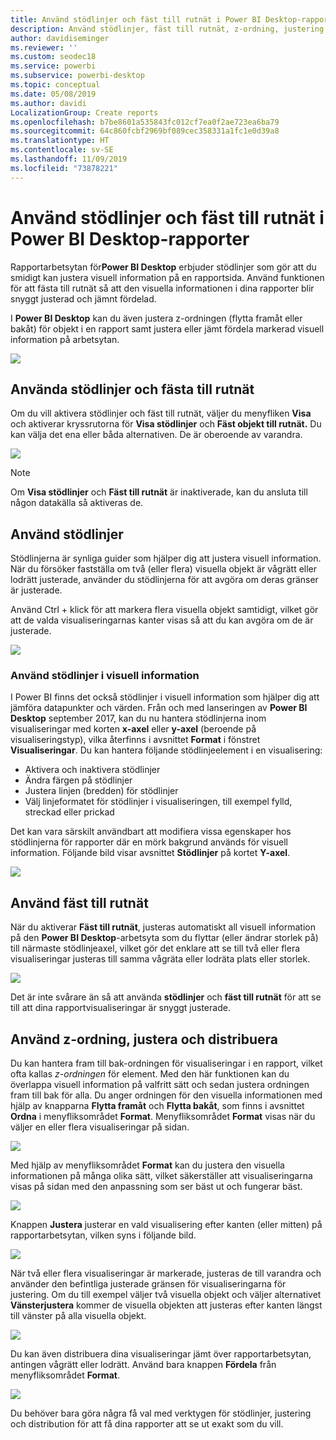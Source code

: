 ```yaml
---
title: Använd stödlinjer och fäst till rutnät i Power BI Desktop-rapporter
description: Använd stödlinjer, fäst till rutnät, z-ordning, justering och distribution i Power BI Desktop-rapporter
author: davidiseminger
ms.reviewer: ''
ms.custom: seodec18
ms.service: powerbi
ms.subservice: powerbi-desktop
ms.topic: conceptual
ms.date: 05/08/2019
ms.author: davidi
LocalizationGroup: Create reports
ms.openlocfilehash: b7be8601a535843fc012cf7ea0f2ae723ea6ba79
ms.sourcegitcommit: 64c860fcbf2969bf089cec358331a1fc1e0d39a8
ms.translationtype: HT
ms.contentlocale: sv-SE
ms.lasthandoff: 11/09/2019
ms.locfileid: "73878221"
---
```

# <a name="use-gridlines-and-snap-to-grid-in-power-bi-desktop-reports"></a>Använd stödlinjer och fäst till rutnät i Power BI Desktop-rapporter
Rapportarbetsytan för**Power BI Desktop** erbjuder stödlinjer som gör att du smidigt kan justera visuell information på en rapportsida. Använd funktionen för att fästa till rutnät så att den visuella informationen i dina rapporter blir snyggt justerad och jämnt fördelad.

I **Power BI Desktop** kan du även justera z-ordningen (flytta framåt eller bakåt) för objekt i en rapport samt justera eller jämt fördela markerad visuell information på arbetsytan.

![](media/desktop-gridlines-snap-to-grid/snap-to-grid_0.png)

## <a name="enabling-gridlines-and-snap-to-grid"></a>Använda stödlinjer och fästa till rutnät
Om du vill aktivera stödlinjer och fäst till rutnät, väljer du menyfliken **Visa** och aktiverar kryssrutorna för **Visa stödlinjer** och **Fäst objekt till rutnät.** Du kan välja det ena eller båda alternativen. De är oberoende av varandra.

![](media/desktop-gridlines-snap-to-grid/snap-to-grid_1.png)

> [!NOTE]
> Om **Visa stödlinjer** och **Fäst till rutnät** är inaktiverade, kan du ansluta till någon datakälla så aktiveras de.

## <a name="using-gridlines"></a>Använd stödlinjer
Stödlinjerna är synliga guider som hjälper dig att justera visuell information. När du försöker fastställa om två (eller flera) visuella objekt är vågrätt eller lodrätt justerade, använder du stödlinjerna för att avgöra om deras gränser är justerade.

Använd Ctrl + klick för att markera flera visuella objekt samtidigt, vilket gör att de valda visualiseringarnas kanter visas så att du kan avgöra om de är justerade.

![](media/desktop-gridlines-snap-to-grid/snap-to-grid_2.png)

### <a name="using-gridlines-inside-visuals"></a>Använd stödlinjer i visuell information
I Power BI finns det också stödlinjer i visuell information som hjälper dig att jämföra datapunkter och värden. Från och med lanseringen av **Power BI Desktop** september 2017, kan du nu hantera stödlinjerna inom visualiseringar med korten **x-axel** eller **y-axel** (beroende på visualiseringstyp), vilka återfinns i avsnittet **Format** i fönstret **Visualiseringar**. Du kan hantera följande stödlinjeelement i en visualisering:

* Aktivera och inaktivera stödlinjer
* Ändra färgen på stödlinjer
* Justera linjen (bredden) för stödlinjer
* Välj linjeformatet för stödlinjer i visualiseringen, till exempel fylld, streckad eller prickad

Det kan vara särskilt användbart att modifiera vissa egenskaper hos stödlinjerna för rapporter där en mörk bakgrund används för visuell information. Följande bild visar avsnittet **Stödlinjer** på kortet **Y-axel**.

![](media/desktop-gridlines-snap-to-grid/snap-to-grid_9.png)

## <a name="using-snap-to-grid"></a>Använd fäst till rutnät
När du aktiverar **Fäst till rutnät**, justeras automatiskt all visuell information på den **Power BI Desktop**-arbetsyta som du flyttar (eller ändrar storlek på) till närmaste stödlinjeaxel, vilket gör det enklare att se till två eller flera visualiseringar justeras till samma vågräta eller lodräta plats eller storlek.

![](media/desktop-gridlines-snap-to-grid/snap-to-grid_3.png)

Det är inte svårare än så att använda **stödlinjer** och **fäst till rutnät** för att se till att dina rapportvisualiseringar är snyggt justerade.

## <a name="using-z-order-align-and-distribute"></a>Använd z-ordning, justera och distribuera
Du kan hantera fram till bak-ordningen för visualiseringar i en rapport, vilket ofta kallas *z-ordningen* för element. Med den här funktionen kan du överlappa visuell information på valfritt sätt och sedan justera ordningen fram till bak för alla. Du anger ordningen för den visuella informationen med hjälp av knapparna **Flytta framåt** och **Flytta bakåt**, som finns i avsnittet **Ordna** i menyfliksområdet **Format**. Menyfliksområdet **Format** visas när du väljer en eller flera visualiseringar på sidan.

![](media/desktop-gridlines-snap-to-grid/snap-to-grid_4.png)

Med hjälp av menyfliksområdet **Format** kan du justera den visuella informationen på många olika sätt, vilket säkerställer att visualiseringarna visas på sidan med den anpassning som ser bäst ut och fungerar bäst.

![](media/desktop-gridlines-snap-to-grid/snap-to-grid_5.png)

Knappen **Justera** justerar en vald visualisering efter kanten (eller mitten) på rapportarbetsytan, vilken syns i följande bild.

![](media/desktop-gridlines-snap-to-grid/snap-to-grid_6.png)

När två eller flera visualiseringar är markerade, justeras de till varandra och använder den befintliga justerade gränsen för visualiseringarna för justering. Om du till exempel väljer två visuella objekt och väljer alternativet **Vänsterjustera** kommer de visuella objekten att justeras efter kanten längst till vänster på alla visuella objekt.

![](media/desktop-gridlines-snap-to-grid/snap-to-grid_7.png)

Du kan även distribuera dina visualiseringar jämt över rapportarbetsytan, antingen vågrätt eller lodrätt. Använd bara knappen **Fördela** från menyfliksområdet **Format**.

![](media/desktop-gridlines-snap-to-grid/snap-to-grid_8.png)

Du behöver bara göra några få val med verktygen för stödlinjer, justering och distribution för att få dina rapporter att se ut exakt som du vill.

